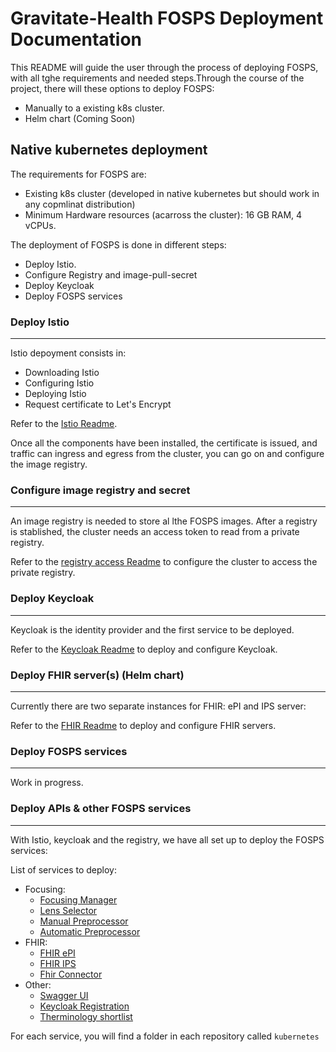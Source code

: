 # Gravitate-Health FOSPS Deployment Documentation

This README will guide the user through the process of deploying FOSPS, with all tghe requirements and needed steps.Through the course of the project, there will these options to deploy FOSPS:
- Manually to a existing k8s cluster.
- Helm chart (Coming Soon)

## Native kubernetes deployment

The requirements for FOSPS are:
- Existing k8s cluster (developed in native kubernetes but should work in any copmlinat distribution)
- Minimum Hardware resources (acarross the cluster): 16 GB RAM, 4 vCPUs.

The deployment of FOSPS is done in different steps:
- Deploy Istio.
- Configure Registry and image-pull-secret
- Deploy Keycloak
- Deploy FOSPS services

### Deploy Istio
---

Istio depoyment consists in:
- Downloading Istio
- Configuring Istio
- Deploying Istio
- Request certificate to Let's Encrypt

Refer to the [Istio Readme](./istio-deployment.md).

Once all the components have been installed, the certificate is issued, and traffic can ingress and egress from the cluster, you can go on and configure the image registry.

### Configure image registry and secret
---

An image registry is needed to store al lthe FOSPS images. After a registry is stablished, the cluster needs an access token to read from a private registry.

Refer to the [registry access Readme](./registry-access.md) to configure the cluster to access the private registry.


### Deploy Keycloak
---

Keycloak is the identity provider and the first service to be deployed.

Refer to the [Keycloak Readme](./registry-access.md) to deploy and configure Keycloak.

### Deploy FHIR server(s) (Helm chart)
---

Currently there are two separate instances for FHIR: ePI and IPS server:

Refer to the [FHIR Readme](./fhir.md) to deploy and configure FHIR servers.


### Deploy FOSPS services
---

Work in progress.

### Deploy APIs & other FOSPS services
---

With Istio, keycloak and the registry, we have all set up to deploy the FOSPS services:

List of services to deploy:
- Focusing:
  - [Focusing Manager](https://github.com/Gravitate-Health/focusing-manager)
  - [Lens Selector](https://github.com/Gravitate-Health/lens-selector-mvp2)
  - [Manual Preprocessor](https://github.com/Gravitate-Health/preprocessing-service-manual)
  - [Automatic Preprocessor](https://github.com/Gravitate-Health/preprocessing-service-mvp2)
- FHIR:
  - [FHIR ePI](https://github.com/Gravitate-Health/hapi-fhir-jpaserver-starter-epi)
  - [FHIR IPS](https://github.com/Gravitate-Health/hapi-fhir-jpaserver-starter-ips)
  - [Fhir Connector](https://github.com/Gravitate-Health/fhir-connector)
- Other:
  - [Swagger UI](https://github.com/Gravitate-Health/swagger-deployment)
  - [Keycloak Registration](https://github.com/Gravitate-Health/keycloak-registration)
  - [Therminology shortlist](https://github.com/Gravitate-Health/terminology-service)

For each service, you will find a folder in each repository called `kubernetes`